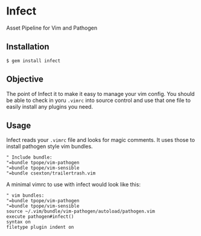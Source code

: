 # Infect

Asset Pipeline for Vim and Pathogen

## Installation

    $ gem install infect

## Objective

The point of Infect it to make it easy to manage your vim config. You should be able to check in yoru `.vimrc` into source control and use that one file to easily install any plugins you need.

## Usage

Infect reads your `.vimrc` file and looks for magic comments. It uses those to install pathogen style vim bundles.

    " Include bundle:
    "=bundle tpope/vim-pathogen
    "=bundle tpope/vim-sensible
    "=bundle csexton/trailertrash.vim

A minimal vimrc to use with infect would look like this:

    " vim bundles:
    "=bundle tpope/vim-pathogen
    "=bundle tpope/vim-sensible
    source ~/.vim/bundle/vim-pathogen/autoload/pathogen.vim
    execute pathogen#infect()
    syntax on
    filetype plugin indent on


